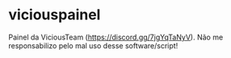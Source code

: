 # viciouspainel
Painel da ViciousTeam (https://discord.gg/7jgYqTaNyV). Não me responsabilizo pelo mal uso desse software/script!
